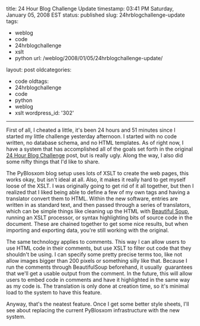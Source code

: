 title: 24 Hour Blog Challenge Update
timestamp: 03:41 PM Saturday, January 05, 2008 EST
status: published
slug: 24hrblogchallenge-update
tags:
- weblog
- code
- 24hrblogchallenge
- xslt
- python
url: /weblog/2008/01/05/24hrblogchallenge-update/

layout: post
oldcategories:
- code
oldtags:
- 24hrblogchallenge
- code
- python
- weblog
- xslt
wordpress_id: '302'

---

First of all, I cheated a little, it's been 24 hours and 51 minutes since I started my little challenge yesterday afternoon.  I started with no code written, no database schema, and no HTML templates.  As of right now, I have a system that has accomplished all of the goals set forth in the original [24 Hour Blog Challenge](/weblog/code/24hrBlogChallenge/) post, but is really ugly.  Along the way, I also did some nifty things that I'd like to share.

The PyBlosxom blog setup uses lots of XSLT to create the web pages, this works okay, but isn't ideal at all.  Also, it makes it really hard to get myself loose of the XSLT.  I was originally going to get rid of it all together, but then I realized that I liked being able to define a few of my own tags and having a translator convert them to HTML.  Within the new software, entries are written in as standard text, and then passed through a series of translators, which can be simple things like cleaning up the HTML with [Beautiful Soup](http://www.crummy.com/software/BeautifulSoup/), running an XSLT processor, or syntax highlighting bits of source code in the document.  These are chained together to get some nice results, but when importing and exporting data, you're still working with the original.

The same technology applies to comments.  This way I can allow users to use HTML code in their comments, but use XSLT to filter out code that they shouldn't be using.  I can specify some pretty precise terms too, like not allow images bigger than 200 pixels or something silly like that.  Because I run the comments through BeautifulSoup beforehand, it usually  guarantees that we'll get a usable output from the comment. In the future, this will allow users to embed code in comments and have it highlighted in the same way as my code is.  The translation is only done at creation time, so it's minimal load to the system to have this feature.

Anyway, that's the neatest feature.  Once I get some better style sheets, I'll see about replacing the current PyBlosxom infrastructure with the new system.
